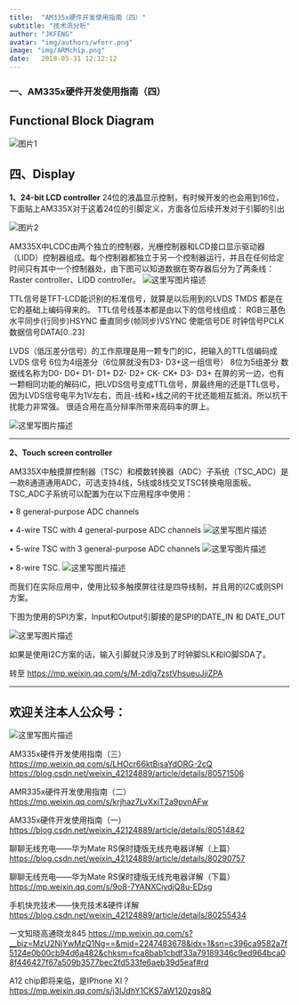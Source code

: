```yaml
---
title:  "AM335x硬件开发使用指南（四）"
subtitle: "技术流分析"
author: "JKFENG"
avatar: "img/authors/wferr.png"
image: "img/ARMchip.png"
date:   2018-05-31 12:12:12
---
```

### 一、AM335x硬件开发使用指南（四）

Functional Block Diagram
------------------------

![图片1](https://img-blog.csdn.net/20180605154011760?watermark/2/text/aHR0cHM6Ly9ibG9nLmNzZG4ubmV0L3dlaXhpbl80MjEyNDg4OQ==/font/5a6L5L2T/fontsize/400/fill/I0JBQkFCMA==/dissolve/70)

四、Display
----------

**1、24-bit LCD controller**
24位的液晶显示控制，有时候开发的也会用到16位，下面贴上AM335X对于这着24位的引脚定义，方面各位后续开发对于引脚的引出

![图片2](https://img-blog.csdn.net/2018060515423577?watermark/2/text/aHR0cHM6Ly9ibG9nLmNzZG4ubmV0L3dlaXhpbl80MjEyNDg4OQ==/font/5a6L5L2T/fontsize/400/fill/I0JBQkFCMA==/dissolve/70)

AM335X中LCDC由两个独立的控制器，光栅控制器和LCD接口显示驱动器（LIDD）控制器组成。每个控制器都独立于另一个控制器运行，并且在任何给定时间只有其中一个控制器处，由下图可以知道数据在寄存器后分为了两条线：Raster controller、LIDD controller。
![这里写图片描述](https://img-blog.csdn.net/20180605155207417?watermark/2/text/aHR0cHM6Ly9ibG9nLmNzZG4ubmV0L3dlaXhpbl80MjEyNDg4OQ==/font/5a6L5L2T/fontsize/400/fill/I0JBQkFCMA==/dissolve/70)

TTL信号是TFT-LCD能识别的标准信号，就算是以后用到的LVDS TMDS 都是在它的基础上编码得来的。
TTL信号线基本都是由以下的信号线组成：
RGB三基色
水平同步(行同步)HSYNC
垂直同步(帧同步)VSYNC
使能信号DE
时钟信号PCLK
数据信号DATA[0..23]

LVDS（低压差分信号）的工作原理是用一颗专门的IC，把输入的TTL信编码成LVDS 信号
6位为4组差分（6位屏就没有D3- D3+这一组信号）
8位为5组差分
数据线名称为D0- D0+ D1- D1+ D2- D2+ CK- CK+ D3- D3+ 
在屏的另一边，也有一颗相同功能的解码IC，把LVDS信号变成TTL信号，屏最终用的还是TTL信号，因为LVDS信号电平为1V左右，而且-线和+线之间的干扰还能相互抵消。所以抗干扰能力非常强。
很适合用在高分辩率所带来高码率的屏上。

![这里写图片描述](https://img-blog.csdn.net/20180605161045326?watermark/2/text/aHR0cHM6Ly9ibG9nLmNzZG4ubmV0L3dlaXhpbl80MjEyNDg4OQ==/font/5a6L5L2T/fontsize/400/fill/I0JBQkFCMA==/dissolve/70)


----------


**2、Touch screen controller**

AM335X中触摸屏控制器（TSC）和模数转换器（ADC）子系统（TSC_ADC）是一款8通道通用ADC，可选支持4线，5线或8线交叉TSC转换电阻面板。 TSC_ADC子系统可以配置为在以下应用程序中使用：

• 8 general-purpose ADC channels

• 4-wire TSC with 4 general-purpose ADC channels
![这里写图片描述](https://img-blog.csdn.net/20180605162325424?watermark/2/text/aHR0cHM6Ly9ibG9nLmNzZG4ubmV0L3dlaXhpbl80MjEyNDg4OQ==/font/5a6L5L2T/fontsize/400/fill/I0JBQkFCMA==/dissolve/70)

• 5-wire TSC with 3 general-purpose ADC channels
![这里写图片描述](https://img-blog.csdn.net/20180605162339300?watermark/2/text/aHR0cHM6Ly9ibG9nLmNzZG4ubmV0L3dlaXhpbl80MjEyNDg4OQ==/font/5a6L5L2T/fontsize/400/fill/I0JBQkFCMA==/dissolve/70)

• 8-wire TSC.
![这里写图片描述](https://img-blog.csdn.net/20180605162352838?watermark/2/text/aHR0cHM6Ly9ibG9nLmNzZG4ubmV0L3dlaXhpbl80MjEyNDg4OQ==/font/5a6L5L2T/fontsize/400/fill/I0JBQkFCMA==/dissolve/70)


而我们在实际应用中，使用比较多触摸屏往往是四导线制，并且用的I2C或则SPI方案。

下图为使用的SPI方案，Input和Output引脚接的是SPI的DATE_IN 和 DATE_OUT

![这里写图片描述](https://img-blog.csdn.net/20180605162554843?watermark/2/text/aHR0cHM6Ly9ibG9nLmNzZG4ubmV0L3dlaXhpbl80MjEyNDg4OQ==/font/5a6L5L2T/fontsize/400/fill/I0JBQkFCMA==/dissolve/70)

如果是使用I2C方案的话，输入引脚就只涉及到了时钟脚SLK和IO脚SDA了。

转至
https://mp.weixin.qq.com/s/M-zdlg7zstVhsueuJjiZPA

----------

欢迎关注本人公众号：
----------

![这里写图片描述](https://img-blog.csdn.net/20180605163047559?watermark/2/text/aHR0cHM6Ly9ibG9nLmNzZG4ubmV0L3dlaXhpbl80MjEyNDg4OQ==/font/5a6L5L2T/fontsize/400/fill/I0JBQkFCMA==/dissolve/70)


AM335x硬件开发使用指南（三） 
https://mp.weixin.qq.com/s/LHOcr66ktBisaYdORG-2cQ
https://blog.csdn.net/weixin_42124889/article/details/80571506

AMR335x硬件开发使用指南（二） 
https://mp.weixin.qq.com/s/krjhaz7LvXxiT2a9pvnAFw

AM335x硬件开发使用指南（一） 
https://blog.csdn.net/weixin_42124889/article/details/80514842



聊聊无线充电——华为Mate RS保时捷版无线充电器详解（上篇） 
https://blog.csdn.net/weixin_42124889/article/details/80290757

聊聊无线充电——华为Mate RS保时捷版无线充电器详解（下篇） 
https://mp.weixin.qq.com/s/9o8-7YANXCiydjQ8u-EDsg

手机快充技术——快充技术&硬件详解 
https://blog.csdn.net/weixin_42124889/article/details/80255434

一文知晓高通晓龙845 
https://mp.weixin.qq.com/s?__biz=MzU2NjYwMzQ1Ng==&mid=2247483678&idx=1&sn=c396ca9582a7f5124e0b00cb94d6a482&chksm=fca8bab1cbdf33a79189346c9ed964bca08f446427f67a509b3577bec2fd533fe6aeb39d5eaf#rd

A12 chip即将来临，是IPhone XI？ 
https://mp.weixin.qq.com/s/j3IJdhY1CKS7aW120zgs8Q

